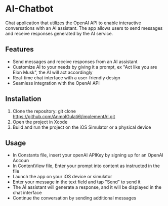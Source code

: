 # AI-Chatbot
Chat application that utilizes the OpenAI API to enable interactive conversations with an AI assistant. The app allows users to send messages and receive responses generated by the AI service.

## Features
- Send messages and receive responses from an AI assistant
- Customize AI to your needs by giving it a prompt, ex "Act like you are Elon Musk", the AI will act accordingly
- Real-time chat interface with a user-friendly design
- Seamless integration with the OpenAI API

## Installation
1. Clone the repository: git clone https://github.com/AnmolGulati6/implementAI.git
2. Open the project in Xcode
3. Build and run the project on the iOS Simulator or a physical device

## Usage
- In Constants file, insert your openAI APIKey by signing up for an OpenAI Accoun
- In ContentView file, Enter your prompt into content as instructed in the file
- Launch the app on your iOS device or simulator
- Enter your message in the text field and tap "Send" to send it
- The AI assistant will generate a response, and it will be displayed in the chat interface
- Continue the conversation by sending additional messages



